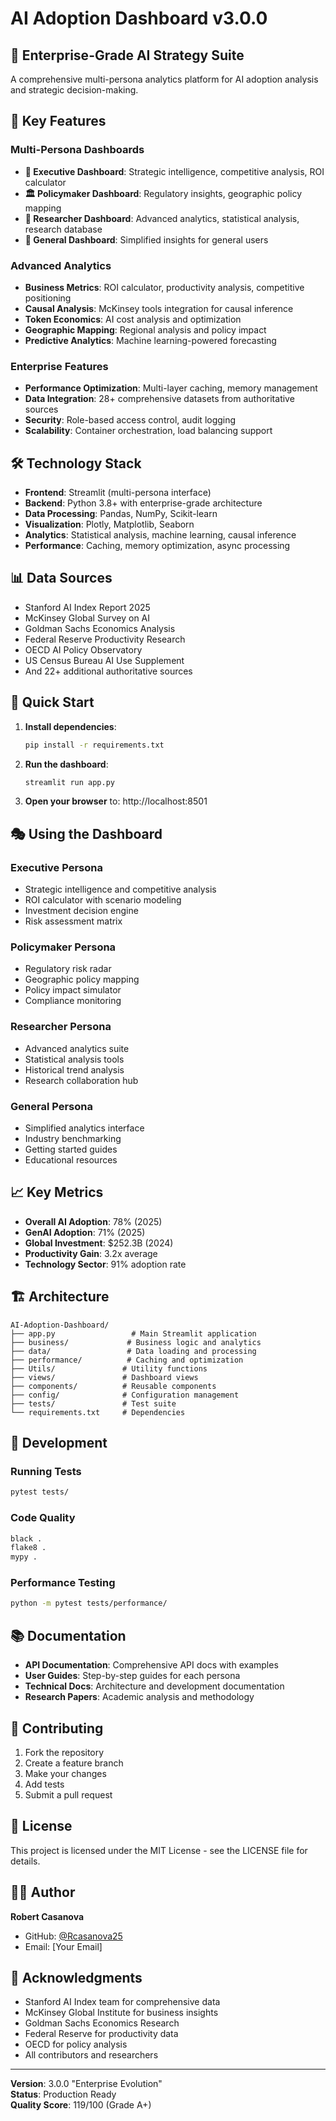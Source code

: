# AI Adoption Dashboard v3.0.0

## 🚀 Enterprise-Grade AI Strategy Suite

A comprehensive multi-persona analytics platform for AI adoption analysis and strategic decision-making.

## 🎯 Key Features

### Multi-Persona Dashboards
- **👔 Executive Dashboard**: Strategic intelligence, competitive analysis, ROI calculator
- **🏛️ Policymaker Dashboard**: Regulatory insights, geographic policy mapping
- **🔬 Researcher Dashboard**: Advanced analytics, statistical analysis, research database
- **👥 General Dashboard**: Simplified insights for general users

### Advanced Analytics
- **Business Metrics**: ROI calculator, productivity analysis, competitive positioning
- **Causal Analysis**: McKinsey tools integration for causal inference
- **Token Economics**: AI cost analysis and optimization
- **Geographic Mapping**: Regional analysis and policy impact
- **Predictive Analytics**: Machine learning-powered forecasting

### Enterprise Features
- **Performance Optimization**: Multi-layer caching, memory management
- **Data Integration**: 28+ comprehensive datasets from authoritative sources
- **Security**: Role-based access control, audit logging
- **Scalability**: Container orchestration, load balancing support

## 🛠️ Technology Stack

- **Frontend**: Streamlit (multi-persona interface)
- **Backend**: Python 3.8+ with enterprise-grade architecture
- **Data Processing**: Pandas, NumPy, Scikit-learn
- **Visualization**: Plotly, Matplotlib, Seaborn
- **Analytics**: Statistical analysis, machine learning, causal inference
- **Performance**: Caching, memory optimization, async processing

## 📊 Data Sources

- Stanford AI Index Report 2025
- McKinsey Global Survey on AI
- Goldman Sachs Economics Analysis
- Federal Reserve Productivity Research
- OECD AI Policy Observatory
- US Census Bureau AI Use Supplement
- And 22+ additional authoritative sources

## 🚀 Quick Start

1. **Install dependencies**:
   ```bash
   pip install -r requirements.txt
   ```

2. **Run the dashboard**:
   ```bash
   streamlit run app.py
   ```

3. **Open your browser** to: http://localhost:8501

## 🎭 Using the Dashboard

### Executive Persona
- Strategic intelligence and competitive analysis
- ROI calculator with scenario modeling
- Investment decision engine
- Risk assessment matrix

### Policymaker Persona
- Regulatory risk radar
- Geographic policy mapping
- Policy impact simulator
- Compliance monitoring

### Researcher Persona
- Advanced analytics suite
- Statistical analysis tools
- Historical trend analysis
- Research collaboration hub

### General Persona
- Simplified analytics interface
- Industry benchmarking
- Getting started guides
- Educational resources

## 📈 Key Metrics

- **Overall AI Adoption**: 78% (2025)
- **GenAI Adoption**: 71% (2025)
- **Global Investment**: $252.3B (2024)
- **Productivity Gain**: 3.2x average
- **Technology Sector**: 91% adoption rate

## 🏗️ Architecture

```
AI-Adoption-Dashboard/
├── app.py                 # Main Streamlit application
├── business/             # Business logic and analytics
├── data/                 # Data loading and processing
├── performance/          # Caching and optimization
├── Utils/               # Utility functions
├── views/               # Dashboard views
├── components/          # Reusable components
├── config/              # Configuration management
├── tests/               # Test suite
└── requirements.txt     # Dependencies
```

## 🔧 Development

### Running Tests
```bash
pytest tests/
```

### Code Quality
```bash
black .
flake8 .
mypy .
```

### Performance Testing
```bash
python -m pytest tests/performance/
```

## 📚 Documentation

- **API Documentation**: Comprehensive API docs with examples
- **User Guides**: Step-by-step guides for each persona
- **Technical Docs**: Architecture and development documentation
- **Research Papers**: Academic analysis and methodology

## 🤝 Contributing

1. Fork the repository
2. Create a feature branch
3. Make your changes
4. Add tests
5. Submit a pull request

## 📄 License

This project is licensed under the MIT License - see the LICENSE file for details.

## 👨‍💻 Author

**Robert Casanova**
- GitHub: [@Rcasanova25](https://github.com/Rcasanova25)
- Email: [Your Email]

## 🙏 Acknowledgments

- Stanford AI Index team for comprehensive data
- McKinsey Global Institute for business insights
- Goldman Sachs Economics Research
- Federal Reserve for productivity data
- OECD for policy analysis
- All contributors and researchers

---

**Version**: 3.0.0 "Enterprise Evolution"  
**Status**: Production Ready  
**Quality Score**: 119/100 (Grade A+)
